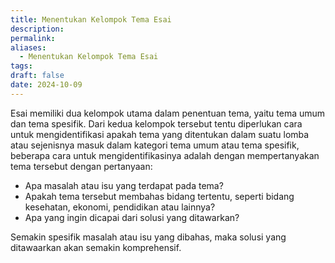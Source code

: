 ```yaml
---
title: Menentukan Kelompok Tema Esai
description: 
permalink: 
aliases:
  - Menentukan Kelompok Tema Esai
tags: 
draft: false
date: 2024-10-09
---
```

Esai memiliki dua kelompok utama dalam penentuan tema, yaitu tema umum dan tema spesifik. Dari kedua kelompok tersebut tentu diperlukan cara untuk mengidentifikasi apakah tema yang ditentukan dalam suatu lomba atau sejenisnya masuk dalam kategori tema umum atau tema spesifik, beberapa cara untuk mengidentifikasinya adalah dengan mempertanyakan tema tersebut dengan pertanyaan:
- Apa masalah atau isu yang terdapat pada tema?
- Apakah tema tersebut membahas bidang tertentu, seperti bidang kesehatan, ekonomi, pendidikan atau lainnya? 
- Apa yang ingin dicapai dari solusi yang ditawarkan?

Semakin spesifik masalah atau isu yang dibahas, maka solusi yang ditawaarkan akan semakin komprehensif.